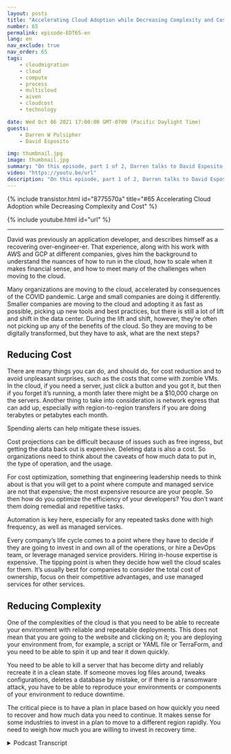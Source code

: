 ```yaml
---
layout: posts
title: "Accelerating Cloud Adoption while Decreasing Complexity and Cost"
number: 65
permalink: episode-EDT65-en
lang: en
nav_exclude: true
nav_order: 65
tags:
    - cloudmigration
    - cloud
    - compute
    - process
    - multicloud
    - aiven
    - cloudcost
    - technology

date: Wed Oct 06 2021 17:00:00 GMT-0700 (Pacific Daylight Time)
guests:
    - Darren W Pulsipher
    - David Esposito

img: thumbnail.jpg
image: thumbnail.jpg
summary: "On this episode, part 1 of 2, Darren talks to David Esposito, Global Solution Architect, from Aiven about accelerating cloud adoption while reducing complexity and cost."
video: "https://youtu.be/url"
description: "On this episode, part 1 of 2, Darren talks to David Esposito, Global Solution Architect, from Aiven about accelerating cloud adoption while reducing complexity and cost."
---
```


<div>
{% include transistor.html id="8775570a" title="#65 Accelerating Cloud Adoption while Decreasing Complexity and Cost" %}

{% include youtube.html id="url" %}
</div>

---

David was previously an application developer, and describes himself as a recovering over-engineer-er. That experience, along with his work with AWS and GCP at different companies, gives him the background to understand the nuances of how to run in the cloud, how to scale when it makes financial sense, and how to meet many of the challenges when moving to the cloud.

Many organizations are moving to the cloud, accelerated by consequences of the COVID pandemic. Large and small companies are doing it differently. Smaller companies are moving to the cloud and adopting it as fast as possible, picking up new tools and best practices, but there is still a lot of lift and shift in the data center. During the lift and shift, however, they’re often not picking up any of the benefits of the cloud. So they are moving to be digitally transformed, but they have to ask, what are the next steps?

## Reducing Cost

There are many things you can do, and should do, for cost reduction and to avoid unpleasant surprises, such as the costs that come with zombie VMs. In the cloud, if you need a server, just click a button and you got it, but then if you forget it’s running, a month later there might be a $10,000 charge on the servers. Another thing to take into consideration is network egress that can add up, especially with region-to-region transfers if you are doing terabytes or petabytes each month.

Spending alerts can help mitigate these issues.

Cost projections can be difficult because of issues such as free ingress, but getting the data back out is expensive. Deleting data is also a cost. So organizations need to think about the caveats of how much data to put in, the type of operation, and the usage.

For cost optimization, something that engineering leadership needs to think about is that you will get to a point where compute and managed service are not that expensive; the most expensive resource are your people. So then how do you optimize the efficiency of your developers? You don’t want them doing remedial and repetitive tasks.

Automation is key here, especially for any repeated tasks done with high frequency, as well as managed services.

Every company’s life cycle comes to a point where they have to decide if they are going to invest in and own all of the operations, or hire a DevOps team, or leverage managed service providers. Hiring in-house expertise is expensive. The tipping point is when they decide how well the cloud scales for them.  It’s usually best for companies to consider the total cost of ownership, focus on their competitive advantages, and use managed services for other services.

## Reducing Complexity

One of the complexities of the cloud is that you need to be able to recreate your environment with reliable and repeatable deployments.  This does not mean that you are going to the website and clicking on it; you are deploying your environment from, for example, a script or YAML file or TerraForm, and you need to be able to spin it up and tear it down quickly.

You need to be able to kill a server that has become dirty and reliably recreate it in a clean state. If someone moves log files around, tweaks configurations, deletes a database by mistake, or if there is a ransomware attack, you have to be able to reproduce your environments or components of your environment to reduce downtime.

The critical piece is to have a plan in place based on how quickly you need to recover and how much data you need to continue. It makes sense for some industries to invest in a plan to move to a different region rapidly. You need to weigh how much you are willing to invest in recovery time.



<details>
<summary> Podcast Transcript </summary>

<p></p>

</details>
